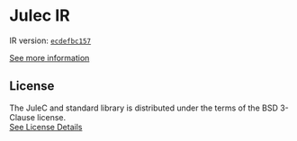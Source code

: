 # Julec IR

IR version: [`ecdefbc157`](https://github.com/julelang/jule/tree/ecdefbc157e9f9db3c8bd2d13958c225678b511f)

[See more information](https://manual.jule.dev/getting-started/install-from-source/compile-from-ir.html)

## License

The JuleC and standard library is distributed under the terms of the BSD 3-Clause license. \
[See License Details](./LICENSE)
